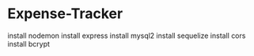 # Expense-Tracker

install nodemon
install express
install mysql2
install sequelize
install cors
install bcrypt
